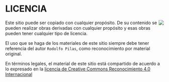 # LICENCIA

<img src="https://creativecommons.org/images/deed/FreeCulturalWorks_seal_x2.jpg" align="right">

Este sitio puede ser copiado con cualquier propósito. De su contenido se pueden realizar obras derivadas con cualquier propósito y esas obras pueden tener cualquier tipo de licencia.

El uso que se haga de los materiales de este sitio siempre debe tener referencia del autor `Rodolfo Pilas`, como reconocimiento por material original.

En términos legales, el material de este sitio está compartido de acuerdo a lo expresado en la [licencia de Creative Commons Reconocimiento 4.0 Internacional](https://creativecommons.org/licenses/by/4.0/deed.es)
